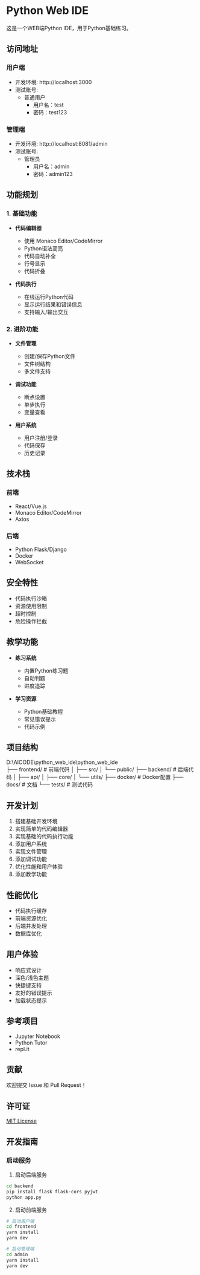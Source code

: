 # Python Web IDE

这是一个WEB端Python IDE，用于Python基础练习。

## 访问地址

### 用户端
- 开发环境: http://localhost:3000
- 测试账号:
  - 普通用户
    - 用户名：test
    - 密码：test123

### 管理端
- 开发环境: http://localhost:8081/admin
- 测试账号:
  - 管理员
    - 用户名：admin
    - 密码：admin123

## 功能规划

### 1. 基础功能
- **代码编辑器**
  - 使用 Monaco Editor/CodeMirror
  - Python语法高亮
  - 代码自动补全
  - 行号显示
  - 代码折叠

- **代码执行**
  - 在线运行Python代码
  - 显示运行结果和错误信息
  - 支持输入/输出交互

### 2. 进阶功能
- **文件管理**
  - 创建/保存Python文件
  - 文件树结构
  - 多文件支持

- **调试功能**
  - 断点设置
  - 单步执行
  - 变量查看

- **用户系统**
  - 用户注册/登录
  - 代码保存
  - 历史记录

## 技术栈
### 前端
- React/Vue.js
- Monaco Editor/CodeMirror
- Axios

### 后端
- Python Flask/Django
- Docker
- WebSocket

## 安全特性
- 代码执行沙箱
- 资源使用限制
- 超时控制
- 危险操作拦截

## 教学功能
- **练习系统**
  - 内置Python练习题
  - 自动判题
  - 进度追踪

- **学习资源**
  - Python基础教程
  - 常见错误提示
  - 代码示例

## 项目结构
D:\AICODE\python_web_ide\python_web_ide\
├── frontend/ # 前端代码
│ ├── src/
│ └── public/
├── backend/ # 后端代码
│ ├── api/
│ ├── core/
│ └── utils/
├── docker/ # Docker配置
├── docs/ # 文档
└── tests/ # 测试代码

## 开发计划
1. 搭建基础开发环境
2. 实现简单的代码编辑器
3. 实现基础的代码执行功能
4. 添加用户系统
5. 实现文件管理
6. 添加调试功能
7. 优化性能和用户体验
8. 添加教学功能

## 性能优化
- 代码执行缓存
- 前端资源优化
- 后端并发处理
- 数据库优化

## 用户体验
- 响应式设计
- 深色/浅色主题
- 快捷键支持
- 友好的错误提示
- 加载状态提示

## 参考项目
- Jupyter Notebook
- Python Tutor
- repl.it

## 贡献
欢迎提交 Issue 和 Pull Request！

## 许可证
[MIT License](LICENSE)
## 开发指南

### 启动服务

1. 启动后端服务
```bash
cd backend
pip install flask flask-cors pyjwt
python app.py
```

2. 启动前端服务
```bash
# 启动用户端
cd frontend
yarn install
yarn dev

# 启动管理端
cd admin
yarn install
yarn dev
```
